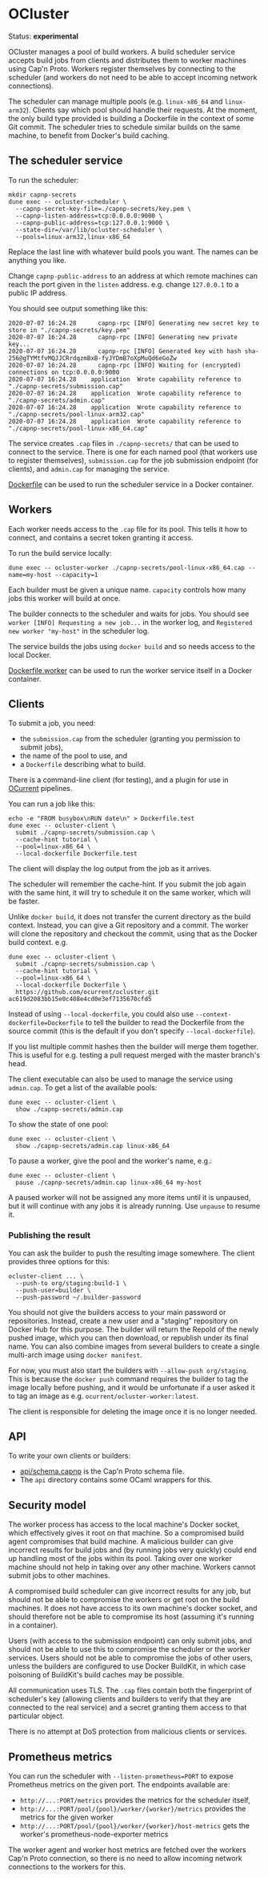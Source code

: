 # OCluster

Status: **experimental**

OCluster manages a pool of build workers.
A build scheduler service accepts build jobs from clients and distributes them to worker machines using Cap'n Proto.
Workers register themselves by connecting to the scheduler (and workers do not need to be able to accept incoming network connections).

The scheduler can manage multiple pools (e.g. `linux-x86_64` and `linux-arm32`).
Clients say which pool should handle their requests.
At the moment, the only build type provided is building a Dockerfile in the context of some Git commit.
The scheduler tries to schedule similar builds on the same machine, to benefit from Docker's build caching.

## The scheduler service

To run the scheduler:

```
mkdir capnp-secrets
dune exec -- ocluster-scheduler \
  --capnp-secret-key-file=./capnp-secrets/key.pem \
  --capnp-listen-address=tcp:0.0.0.0:9000 \
  --capnp-public-address=tcp:127.0.0.1:9000 \
  --state-dir=/var/lib/ocluster-scheduler \
  --pools=linux-arm32,linux-x86_64
```

Replace the last line with whatever build pools you want. The names can be anything you like.

Change `capnp-public-address` to an address at which remote machines can reach the port
given in the `listen` address. e.g. change `127.0.0.1` to a public IP address.

You should see output something like this:

```
2020-07-07 16:24.28      capnp-rpc [INFO] Generating new secret key to store in "./capnp-secrets/key.pem"
2020-07-07 16:24.28      capnp-rpc [INFO] Generating new private key...
2020-07-07 16:24.28      capnp-rpc [INFO] Generated key with hash sha-256@gTYMtfvMQJJCRrdqzmBxB-fyJYDmB7oXpMuQd6eGoZw
2020-07-07 16:24.28      capnp-rpc [INFO] Waiting for (encrypted) connections on tcp:0.0.0.0:9000
2020-07-07 16:24.28    application  Wrote capability reference to "./capnp-secrets/submission.cap"
2020-07-07 16:24.28    application  Wrote capability reference to "./capnp-secrets/admin.cap"
2020-07-07 16:24.28    application  Wrote capability reference to "./capnp-secrets/pool-linux-arm32.cap"
2020-07-07 16:24.28    application  Wrote capability reference to "./capnp-secrets/pool-linux-x86_64.cap"
```

The service creates `.cap` files in `./capnp-secrets/` that can be used to connect to the service.
There is one for each named pool (that workers use to register themselves),
`submission.cap` for the job submission endpoint (for clients), and
`admin.cap` for managing the service.

[Dockerfile](./Dockerfile) can be used to run the scheduler service in a Docker container.

## Workers

Each worker needs access to the `.cap` file for its pool. This tells it how to connect, and
contains a secret token granting it access.

To run the build service locally:

```
dune exec -- ocluster-worker ./capnp-secrets/pool-linux-x86_64.cap --name=my-host --capacity=1
```

Each builder must be given a unique name.
`capacity` controls how many jobs this worker will build at once.

The builder connects to the scheduler and waits for jobs.
You should see `worker [INFO] Requesting a new job...` in the worker log,
and `Registered new worker "my-host"` in the scheduler log.

The service builds the jobs using `docker build` and so needs access to the local Docker.

[Dockerfile.worker](./Dockerfile.worker) can be used to run the worker service itself in a Docker container.

## Clients

To submit a job, you need:

- the `submission.cap` from the scheduler (granting you permission to submit jobs),
- the name of the pool to use, and
- a `Dockerfile` describing what to build.

There is a command-line client (for testing), and a plugin for use in [OCurrent](https://github.com/ocurrent/ocurrent) pipelines.

You can run a job like this:

```
echo -e "FROM busybox\nRUN date\n" > Dockerfile.test
dune exec -- ocluster-client \
  submit ./capnp-secrets/submission.cap \
  --cache-hint tutorial \
  --pool=linux-x86_64 \
  --local-dockerfile Dockerfile.test
```

The client will display the log output from the job as it arrives.

The scheduler will remember the cache-hint. If you submit the job again with
the same hint, it will try to schedule it on the same worker, which will be
faster.

Unlike `docker build`, it does not transfer the current directory as the build context.
Instead, you can give a Git repository and a commit. The worker will clone the repository
and checkout the commit, using that as the Docker build context. e.g.

```
dune exec -- ocluster-client \
  submit ./capnp-secrets/submission.cap \
  --cache-hint tutorial \
  --pool=linux-x86_64 \
  --local-dockerfile Dockerfile \
  https://github.com/ocurrent/ocluster.git ac619d2083bb15e0c408e4cd0e3ef7135670cfd5
```

Instead of using `--local-dockerfile`, you could also use `--context-dockerfile=Dockerfile` to
tell the builder to read the Dockerfile from the source commit (this is the default if you don't
specify `--local-dockerfile`).

If you list multiple commit hashes then the builder will merge them together.
This is useful for e.g. testing a pull request merged with the master branch's head.

The client executable can also be used to manage the service using `admin.cap`.
To get a list of the available pools:

```
dune exec -- ocluster-client \
  show ./capnp-secrets/admin.cap
```

To show the state of one pool:

```
dune exec -- ocluster-client \
  show ./capnp-secrets/admin.cap linux-x86_64
```

To pause a worker, give the pool and the worker's name, e.g.:

```
dune exec -- ocluster-client \
  pause ./capnp-secrets/admin.cap linux-x86_64 my-host
```

A paused worker will not be assigned any more items until it is unpaused, but
it will continue with any jobs it is already running. Use `unpause` to resume it.


### Publishing the result

You can ask the builder to push the resulting image somewhere. The client provides three options for this:

```
ocluster-client ... \
  --push-to org/staging:build-1 \
  --push-user=builder \
  --push-password ~/.builder-password
```

You should not give the builders access to your main password or repositories. Instead, create a new user
and a "staging" repository on Docker Hub for this purpose. The builder will return the RepoId of the newly
pushed image, which you can then download, or republish under its final name. You can also combine images
from several builders to create a single multi-arch image using `docker manifest`.

For now, you must also start the builders with `--allow-push org/staging`. This
is because the `docker push` command requires the builder to tag the image
locally before pushing, and it would be unfortunate if a user asked it to tag
an image as e.g. `ocurrent/ocluster-worker:latest`.

The client is responsible for deleting the image once it is no longer needed.

## API

To write your own clients or builders:

- [api/schema.capnp](./api/schema.capnp) is the Cap'n Proto schema file.
- The `api` directory contains some OCaml wrappers for this.

## Security model

The worker process has access to the local machine's Docker socket, which effectively gives it root on that machine.
So a compromised build agent compromises that build machine.
A malicious builder can give incorrect results for build jobs
and (by running jobs very quickly) could end up handling most of the jobs within its pool.
Taking over one worker machine should not help in taking over any other machine.
Workers cannot submit jobs to other machines.

A compromised build scheduler can give incorrect results for any job, but
should not be able to compromise the workers or get root on the build machines.
It does not have access to its own machine's docker socket, and should
therefore not be able to compromise its host (assuming it's running in a container).

Users (with access to the submission endpoint) can only submit jobs, and should not
be able to use this to compromise the scheduler or the worker services. Users should
not be able to compromise the jobs of other users, unless the builders are configured
to use Docker BuildKit, in which case poisoning of BuildKit's build caches may
be possible.

All communication uses TLS. The `.cap` files contain both the fingerprint of scheduler's key
(allowing clients and builders to verify that they are connected to the real
service) and a secret granting them access to that particular object.

There is no attempt at DoS protection from malicious clients or services.

## Prometheus metrics

You can run the scheduler with `--listen-prometheus=PORT` to expose Prometheus metrics on the given port.
The endpoints available are:

- `http://...:PORT/metrics` provides the metrics for the scheduler itself,
- `http://...:PORT/pool/{pool}/worker/{worker}/metrics` provides the metrics for the given worker
- `http://...:PORT/pool/{pool}/worker/{worker}/host-metrics` gets the worker's prometheus-node-exporter metrics

The worker agent and worker host metrics are fetched over the workers Cap'n Proto connection, so there is no need
to allow incoming network connections to the workers for this.
